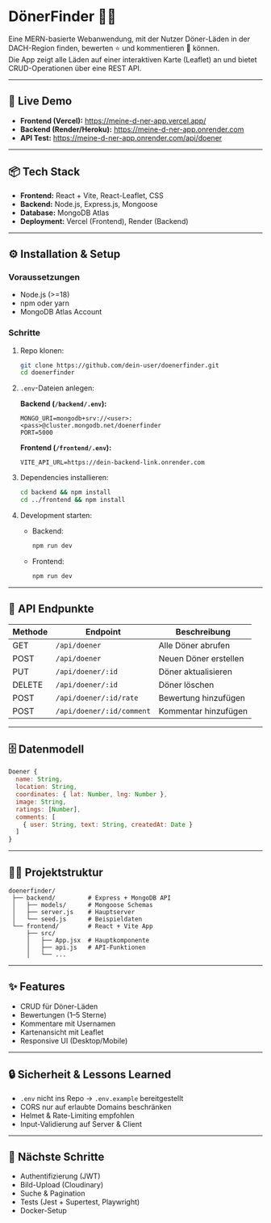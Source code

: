 # DönerFinder 🍖🥙

Eine MERN-basierte Webanwendung, mit der Nutzer Döner-Läden in der DACH-Region finden, bewerten ⭐ und kommentieren 💬 können.  
Die App zeigt alle Läden auf einer interaktiven Karte (Leaflet) an und bietet CRUD-Operationen über eine REST API.

---

## 🚀 Live Demo

- **Frontend (Vercel):** https://meine-d-ner-app.vercel.app/
- **Backend (Render/Heroku):** https://meine-d-ner-app.onrender.com
- **API Test:** https://meine-d-ner-app.onrender.com/api/doener


---

## 📦 Tech Stack

- **Frontend:** React + Vite, React-Leaflet, CSS  
- **Backend:** Node.js, Express.js, Mongoose  
- **Database:** MongoDB Atlas  
- **Deployment:** Vercel (Frontend), Render (Backend)

---

## ⚙️ Installation & Setup

### Voraussetzungen
- Node.js (>=18)
- npm oder yarn
- MongoDB Atlas Account

### Schritte

1. Repo klonen:
   ```bash
   git clone https://github.com/dein-user/doenerfinder.git
   cd doenerfinder
   ```

2. `.env`-Dateien anlegen:

   **Backend (`/backend/.env`):**
   ```env
   MONGO_URI=mongodb+srv://<user>:<pass>@cluster.mongodb.net/doenerfinder
   PORT=5000
   ```

   **Frontend (`/frontend/.env`):**
   ```env
   VITE_API_URL=https://dein-backend-link.onrender.com
   ```

3. Dependencies installieren:
   ```bash
   cd backend && npm install
   cd ../frontend && npm install
   ```

4. Development starten:
   - Backend:  
     ```bash
     npm run dev
     ```
   - Frontend:  
     ```bash
     npm run dev
     ```

---

## 📖 API Endpunkte

| Methode | Endpoint                   | Beschreibung              |
|---------|-----------------------------|---------------------------|
| GET     | `/api/doener`              | Alle Döner abrufen        |
| POST    | `/api/doener`              | Neuen Döner erstellen     |
| PUT     | `/api/doener/:id`          | Döner aktualisieren       |
| DELETE  | `/api/doener/:id`          | Döner löschen             |
| POST    | `/api/doener/:id/rate`     | Bewertung hinzufügen      |
| POST    | `/api/doener/:id/comment`  | Kommentar hinzufügen      |

---

## 🗄️ Datenmodell

```js
Doener {
  name: String,
  location: String,
  coordinates: { lat: Number, lng: Number },
  image: String,
  ratings: [Number],
  comments: [
    { user: String, text: String, createdAt: Date }
  ]
}
```

---

## 🧑‍💻 Projektstruktur

```
doenerfinder/
 ├── backend/         # Express + MongoDB API
 │   ├── models/      # Mongoose Schemas
 │   ├── server.js    # Hauptserver
 │   └── seed.js      # Beispieldaten
 └── frontend/        # React + Vite App
     ├── src/
     │   ├── App.jsx  # Hauptkomponente
     │   ├── api.js   # API-Funktionen
     │   └── ...
```

---

## ✨ Features

- CRUD für Döner-Läden
- Bewertungen (1–5 Sterne)
- Kommentare mit Usernamen
- Kartenansicht mit Leaflet
- Responsive UI (Desktop/Mobile)

---

## 🔒 Sicherheit & Lessons Learned

- `.env` nicht ins Repo → `.env.example` bereitgestellt
- CORS nur auf erlaubte Domains beschränken
- Helmet & Rate-Limiting empfohlen
- Input-Validierung auf Server & Client

---

## 📌 Nächste Schritte

- Authentifizierung (JWT)
- Bild-Upload (Cloudinary)
- Suche & Pagination
- Tests (Jest + Supertest, Playwright)
- Docker-Setup
